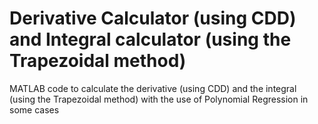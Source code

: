 # Derivative Calculator (using CDD) and Integral calculator (using the Trapezoidal method)

MATLAB code to calculate the derivative (using CDD) and the integral (using the Trapezoidal method) with the use of Polynomial Regression in some cases
